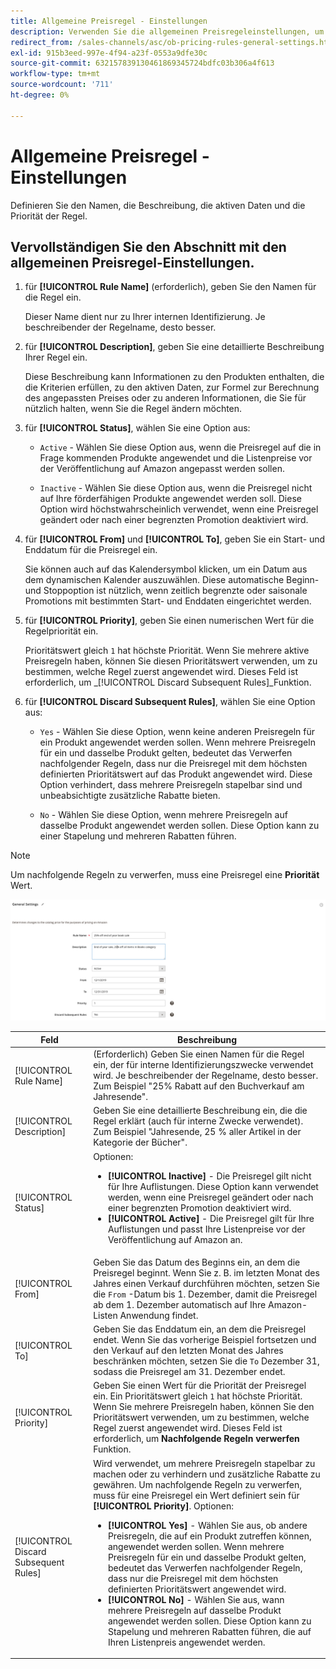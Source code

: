 ```yaml
---
title: Allgemeine Preisregel - Einstellungen
description: Verwenden Sie die allgemeinen Preisregeleinstellungen, um die primären Eigenschaften einer Preisregel für die Auflistung zu definieren.
redirect_from: /sales-channels/asc/ob-pricing-rules-general-settings.html
exl-id: 915b3eed-997e-4f94-a23f-0553a9dfe30c
source-git-commit: 632157839130461869345724bdfc03b306a4f613
workflow-type: tm+mt
source-wordcount: '711'
ht-degree: 0%

---
```


# Allgemeine Preisregel - Einstellungen

Definieren Sie den Namen, die Beschreibung, die aktiven Daten und die Priorität der Regel.

## Vervollständigen Sie den Abschnitt mit den allgemeinen Preisregel-Einstellungen.

1. für **[!UICONTROL Rule Name]** (erforderlich), geben Sie den Namen für die Regel ein.

   Dieser Name dient nur zu Ihrer internen Identifizierung. Je beschreibender der Regelname, desto besser.

1. für **[!UICONTROL Description]**, geben Sie eine detaillierte Beschreibung Ihrer Regel ein.

   Diese Beschreibung kann Informationen zu den Produkten enthalten, die die Kriterien erfüllen, zu den aktiven Daten, zur Formel zur Berechnung des angepassten Preises oder zu anderen Informationen, die Sie für nützlich halten, wenn Sie die Regel ändern möchten.

1. für **[!UICONTROL Status]**, wählen Sie eine Option aus:

   - `Active` - Wählen Sie diese Option aus, wenn die Preisregel auf die in Frage kommenden Produkte angewendet und die Listenpreise vor der Veröffentlichung auf Amazon angepasst werden sollen.

   - `Inactive` - Wählen Sie diese Option aus, wenn die Preisregel nicht auf Ihre förderfähigen Produkte angewendet werden soll. Diese Option wird höchstwahrscheinlich verwendet, wenn eine Preisregel geändert oder nach einer begrenzten Promotion deaktiviert wird.

1. für **[!UICONTROL From]** und **[!UICONTROL To]**, geben Sie ein Start- und Enddatum für die Preisregel ein.

   Sie können auch auf das Kalendersymbol klicken, um ein Datum aus dem dynamischen Kalender auszuwählen. Diese automatische Beginn- und Stoppoption ist nützlich, wenn zeitlich begrenzte oder saisonale Promotions mit bestimmten Start- und Enddaten eingerichtet werden.

1. für **[!UICONTROL Priority]**, geben Sie einen numerischen Wert für die Regelpriorität ein.

   Prioritätswert gleich `1` hat höchste Priorität. Wenn Sie mehrere aktive Preisregeln haben, können Sie diesen Prioritätswert verwenden, um zu bestimmen, welche Regel zuerst angewendet wird. Dieses Feld ist erforderlich, um _[!UICONTROL Discard Subsequent Rules]_Funktion.

1. für **[!UICONTROL Discard Subsequent Rules]**, wählen Sie eine Option aus:

   - `Yes` - Wählen Sie diese Option, wenn keine anderen Preisregeln für ein Produkt angewendet werden sollen. Wenn mehrere Preisregeln für ein und dasselbe Produkt gelten, bedeutet das Verwerfen nachfolgender Regeln, dass nur die Preisregel mit dem höchsten definierten Prioritätswert auf das Produkt angewendet wird. Diese Option verhindert, dass mehrere Preisregeln stapelbar sind und unbeabsichtigte zusätzliche Rabatte bieten.

   - `No` - Wählen Sie diese Option, wenn mehrere Preisregeln auf dasselbe Produkt angewendet werden sollen. Diese Option kann zu einer Stapelung und mehreren Rabatten führen.

>[!NOTE]
>
>Um nachfolgende Regeln zu verwerfen, muss eine Preisregel eine **Priorität** Wert.

![Allgemeine Preisregel - Einstellungen](assets/amazon-pricing-rule-general.png)

| Feld | Beschreibung |
|---|---|
| [!UICONTROL Rule Name] | (Erforderlich) Geben Sie einen Namen für die Regel ein, der für interne Identifizierungszwecke verwendet wird. Je beschreibender der Regelname, desto besser. Zum Beispiel &quot;25% Rabatt auf den Buchverkauf am Jahresende&quot;. |
| [!UICONTROL Description] | Geben Sie eine detaillierte Beschreibung ein, die die Regel erklärt (auch für interne Zwecke verwendet). Zum Beispiel &quot;Jahresende, 25 % aller Artikel in der Kategorie der Bücher&quot;. |
| [!UICONTROL Status] | Optionen:<ul><li>**[!UICONTROL Inactive]** - Die Preisregel gilt nicht für Ihre Auflistungen. Diese Option kann verwendet werden, wenn eine Preisregel geändert oder nach einer begrenzten Promotion deaktiviert wird.</li><li>**[!UICONTROL Active]** - Die Preisregel gilt für Ihre Auflistungen und passt Ihre Listenpreise vor der Veröffentlichung auf Amazon an.</li></ul> |
| [!UICONTROL From] | Geben Sie das Datum des Beginns ein, an dem die Preisregel beginnt. Wenn Sie z. B. im letzten Monat des Jahres einen Verkauf durchführen möchten, setzen Sie die `From` -Datum bis 1. Dezember, damit die Preisregel ab dem 1. Dezember automatisch auf Ihre Amazon-Listen Anwendung findet. |
| [!UICONTROL To] | Geben Sie das Enddatum ein, an dem die Preisregel endet. Wenn Sie das vorherige Beispiel fortsetzen und den Verkauf auf den letzten Monat des Jahres beschränken möchten, setzen Sie die `To` Dezember 31, sodass die Preisregel am 31. Dezember endet. |
| [!UICONTROL Priority] | Geben Sie einen Wert für die Priorität der Preisregel ein. Ein Prioritätswert gleich `1` hat höchste Priorität. Wenn Sie mehrere Preisregeln haben, können Sie den Prioritätswert verwenden, um zu bestimmen, welche Regel zuerst angewendet wird. Dieses Feld ist erforderlich, um **Nachfolgende Regeln verwerfen** Funktion. |
| [!UICONTROL Discard Subsequent Rules] | Wird verwendet, um mehrere Preisregeln stapelbar zu machen oder zu verhindern und zusätzliche Rabatte zu gewähren. Um nachfolgende Regeln zu verwerfen, muss für eine Preisregel ein Wert definiert sein für **[!UICONTROL Priority]**. Optionen:<ul><li>**[!UICONTROL Yes]** - Wählen Sie aus, ob andere Preisregeln, die auf ein Produkt zutreffen können, angewendet werden sollen. Wenn mehrere Preisregeln für ein und dasselbe Produkt gelten, bedeutet das Verwerfen nachfolgender Regeln, dass nur die Preisregel mit dem höchsten definierten Prioritätswert angewendet wird.</li><li>**[!UICONTROL No]** - Wählen Sie aus, wann mehrere Preisregeln auf dasselbe Produkt angewendet werden sollen. Diese Option kann zu Stapelung und mehreren Rabatten führen, die auf Ihren Listenpreis angewendet werden.</li></ul> |
